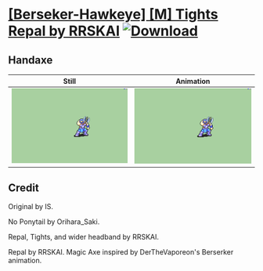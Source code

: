 # [\[Berseker-Hawkeye\] \[M\] Tights Repal by RRSKAI](./) [![Download](https://img.shields.io/badge/Download--red?style=social&logo=github)](https://minhaskamal.github.io/DownGit/#/home?url=https://github.com/Klokinator/FE-Repo/tree/main/Battle%20Animations%2FInfantry%20-%20(Axe)%20Brigs%2C%20Pirates%2C%20Zerkers%2F%5BBerseker-Hawkeye%5D%20%5BM%5D%20Tights%20Repal%20by%20RRSKAI%2F4.%20Handaxe)

## Handaxe

| Still | Animation |
| :---: | :-------: |
| ![Handaxe still](./Handaxe_000.png) | ![Handaxe](./Handaxe.gif) |

## Credit

Original by IS.

No Ponytail by Orihara_Saki.

Repal, Tights, and wider headband by RRSKAI.

Repal by RRSKAI. Magic Axe inspired by DerTheVaporeon's Berserker animation.

